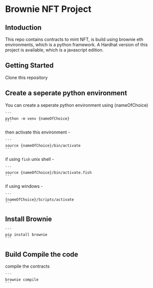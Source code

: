 # Brownie NFT Project

## Intoduction

This repo contains contracts to mint NFT, is build using brownie eth environments, which is a python framework. A Hardhat version of this project is available, which is a javascript edition.

## Getting Started

Clone this repository

## Create a seperate python environment

You can create a seperate python environment using (nameOfChoice)

    ```
    python -m venv {nameOfChoice}
    ```

then activate this environment - 

    ```
    source {nameOfChoice}/bin/activate
    ```

if using `fish` unix shell -

    ```
    source {nameOfChoice}/bin/activate.fish
    ```

if using windows -

    ```
    {nameOfChoice}/Scripts/activate
    ```


## Install Brownie

    ```
    pip install brownie
    ```

## Build Compile the code

compile the contracts 

    ```
    brownie compile
    ```
